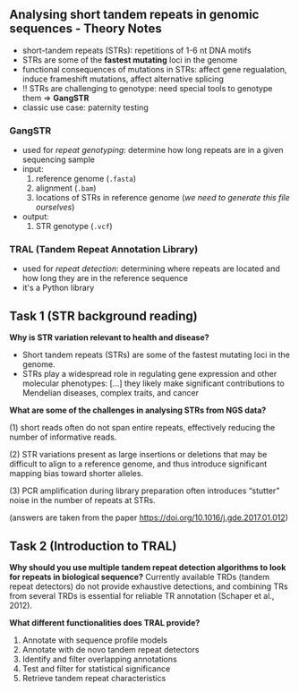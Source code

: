 ## Analysing short tandem repeats in genomic sequences - Theory Notes

* short-tandem repeats (STRs): repetitions of 1-6 nt DNA motifs
* STRs are some of the **fastest mutating** loci in the genome
* functional consequences of mutations in STRs: affect gene regualation, induce frameshift mutations, affect alternative splicing
* ‼️ STRs are challenging to genotype: need special tools to genotype them $\Rightarrow$ **GangSTR**
* classic use case: paternity testing

### GangSTR
* used for *repeat genotyping*: determine how long repeats are in a given sequencing sample
* input:
  1) reference genome (`.fasta`)
  2) alignment (`.bam`)
  3) locations of STRs in reference genome (*we need to generate this file ourselves*)
* output:
  1) STR genotype (`.vcf`)

### TRAL (Tandem Repeat Annotation Library)
* used for *repeat detection*: determining where repeats are located and how long they are in the reference sequence
* it's a Python library


## Task 1 (STR background reading)

**Why is STR variation relevant to health and disease?**
* Short tandem repeats (STRs) are some of the fastest mutating loci in the genome.
* STRs play a widespread role in regulating gene expression and other molecular phenotypes: [...] they likely make significant contributions to
Mendelian diseases, complex traits, and cancer

**What are some of the challenges in analysing STRs from NGS data?**

(1) short reads often do not span entire repeats, effectively reducing the number of informative reads. 

(2) STR variations present as large insertions or deletions that may be difficult to align to a reference genome, and thus introduce significant mapping bias toward shorter alleles. 

(3) PCR amplification during library preparation often introduces “stutter” noise in the number of repeats at STRs.

(answers are taken from the paper https://doi.org/10.1016/j.gde.2017.01.012)


## Task 2 (Introduction to TRAL)
**Why should you use multiple tandem repeat detection algorithms to look for repeats in biological sequence?**
Currently available TRDs (tandem repeat detectors) do not provide exhaustive detections, and combining TRs from several TRDs is essential for
reliable TR annotation (Schaper et al., 2012).

**What different functionalities does TRAL provide?**
1. Annotate with sequence profile models
2. Annotate with de novo tandem repeat detectors
3. Identify and filter overlapping annotations
4. Test and filter for statistical significance
5. Retrieve tandem repeat characteristics
